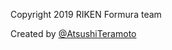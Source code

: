 Copyright 2019 RIKEN Formura team

Created by [@AtsushiTeramoto](https://github.com/AtsushiTeramoto)

